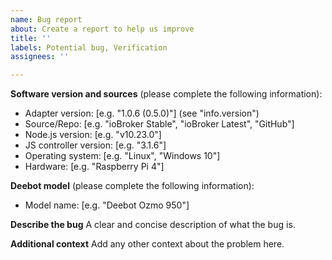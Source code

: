 ```yaml
---
name: Bug report
about: Create a report to help us improve
title: ''
labels: Potential bug, Verification
assignees: ''

---
```


**Software version and sources** (please complete the following information):
 - Adapter version: [e.g. "1.0.6 (0.5.0)"] (see "info.version")
 - Source/Repo: [e.g. "ioBroker Stable", "ioBroker Latest", "GitHub"]
 - Node.js version: [e.g. "v10.23.0"]
 - JS controller version:  [e.g. "3.1.6"]
 - Operating system: [e.g. "Linux", "Windows 10"]
 - Hardware: [e.g. "Raspberry Pi 4"]

**Deebot model** (please complete the following information):
 - Model name: [e.g. "Deebot Ozmo 950"]

**Describe the bug**
A clear and concise description of what the bug is.

**Additional context**
Add any other context about the problem here.
